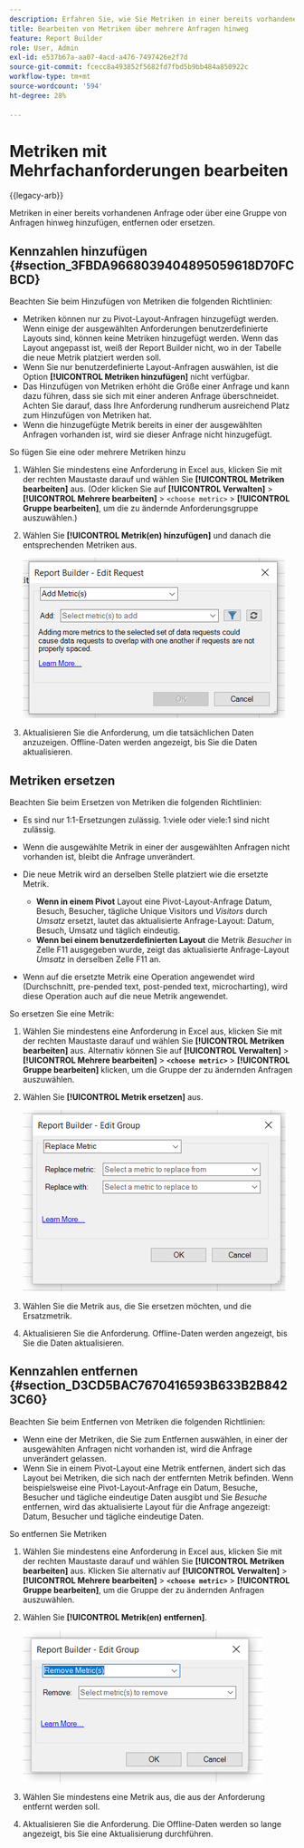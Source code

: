 ```yaml
---
description: Erfahren Sie, wie Sie Metriken in einer bereits vorhandenen Anfrage oder über eine Gruppe von Anfragen hinweg hinzufügen, entfernen oder ersetzen.
title: Bearbeiten von Metriken über mehrere Anfragen hinweg
feature: Report Builder
role: User, Admin
exl-id: e537b67a-aa07-4acd-a476-7497426e2f7d
source-git-commit: fcecc8a493852f5682fd7fbd5b9bb484a850922c
workflow-type: tm+mt
source-wordcount: '594'
ht-degree: 28%

---
```


# Metriken mit Mehrfachanforderungen bearbeiten

{{legacy-arb}}

Metriken in einer bereits vorhandenen Anfrage oder über eine Gruppe von Anfragen hinweg hinzufügen, entfernen oder ersetzen.

## Kennzahlen hinzufügen {#section_3FBDA9668039404895059618D70FCBCD}

Beachten Sie beim Hinzufügen von Metriken die folgenden Richtlinien:

* Metriken können nur zu Pivot-Layout-Anfragen hinzugefügt werden.
Wenn einige der ausgewählten Anforderungen benutzerdefinierte Layouts sind, können keine Metriken hinzugefügt werden. Wenn das Layout angepasst ist, weiß der Report Builder nicht, wo in der Tabelle die neue Metrik platziert werden soll.
* Wenn Sie nur benutzerdefinierte Layout-Anfragen auswählen, ist die Option **[!UICONTROL Metriken hinzufügen]** nicht verfügbar.
* Das Hinzufügen von Metriken erhöht die Größe einer Anfrage und kann dazu führen, dass sie sich mit einer anderen Anfrage überschneidet. Achten Sie darauf, dass Ihre Anforderung rundherum ausreichend Platz zum Hinzufügen von Metriken hat.
* Wenn die hinzugefügte Metrik bereits in einer der ausgewählten Anfragen vorhanden ist, wird sie dieser Anfrage nicht hinzugefügt.

So fügen Sie eine oder mehrere Metriken hinzu

1. Wählen Sie mindestens eine Anforderung in Excel aus, klicken Sie mit der rechten Maustaste darauf und wählen Sie **[!UICONTROL Metriken bearbeiten]** aus. (Oder klicken Sie auf **[!UICONTROL Verwalten]** > **[!UICONTROL Mehrere bearbeiten]** > `<choose metric>` > **[!UICONTROL Gruppe bearbeiten]**, um die zu ändernde Anforderungsgruppe auszuwählen.)
1. Wählen Sie **[!UICONTROL Metrik(en) hinzufügen]** und danach die entsprechenden Metriken aus.

   ![Screenshot, der die ausgewählte Option „Anfrage bearbeiten“, „Metriken hinzufügen“ zeigt.](assets/add_metric.png)

1. Aktualisieren Sie die Anforderung, um die tatsächlichen Daten anzuzeigen. Offline-Daten werden angezeigt, bis Sie die Daten aktualisieren.

## Metriken ersetzen

Beachten Sie beim Ersetzen von Metriken die folgenden Richtlinien:

* Es sind nur 1:1-Ersetzungen zulässig. 1:viele oder viele:1 sind nicht zulässig.
* Wenn die ausgewählte Metrik in einer der ausgewählten Anfragen nicht vorhanden ist, bleibt die Anfrage unverändert.
* Die neue Metrik wird an derselben Stelle platziert wie die ersetzte Metrik.

   * **Wenn in einem Pivot** Layout eine Pivot-Layout-Anfrage Datum, Besuch, Besucher, tägliche Unique Visitors und *Visitors* durch *Umsatz* ersetzt, lautet das aktualisierte Anfrage-Layout: Datum, Besuch, Umsatz und täglich eindeutig.
   * **Wenn bei einem benutzerdefinierten Layout** die Metrik *Besucher* in Zelle F11 ausgegeben wurde, zeigt das aktualisierte Anfrage-Layout *Umsatz* in derselben Zelle F11 an.

* Wenn auf die ersetzte Metrik eine Operation angewendet wird (Durchschnitt, pre-pended text, post-pended text, microcharting), wird diese Operation auch auf die neue Metrik angewendet.

So ersetzen Sie eine Metrik:

1. Wählen Sie mindestens eine Anforderung in Excel aus, klicken Sie mit der rechten Maustaste darauf und wählen Sie **[!UICONTROL Metriken bearbeiten]** aus. Alternativ können Sie auf **[!UICONTROL Verwalten]** > **[!UICONTROL Mehrere bearbeiten]** > **`<choose metric>`** > **[!UICONTROL Gruppe bearbeiten]** klicken, um die Gruppe der zu ändernden Anfragen auszuwählen.

1. Wählen Sie **[!UICONTROL Metrik ersetzen]** aus.

   ![Screenshot des Bildschirms „Gruppe bearbeiten“ mit ausgewählter Option „Metrik ersetzen“](assets/replace_metric.png)

1. Wählen Sie die Metrik aus, die Sie ersetzen möchten, und die Ersatzmetrik.
1. Aktualisieren Sie die Anforderung. Offline-Daten werden angezeigt, bis Sie die Daten aktualisieren.

## Kennzahlen entfernen {#section_D3CD5BAC7670416593B633B2B8423C60}

Beachten Sie beim Entfernen von Metriken die folgenden Richtlinien:

* Wenn eine der Metriken, die Sie zum Entfernen auswählen, in einer der ausgewählten Anfragen nicht vorhanden ist, wird die Anfrage unverändert gelassen.
* Wenn Sie in einem Pivot-Layout eine Metrik entfernen, ändert sich das Layout bei Metriken, die sich nach der entfernten Metrik befinden. Wenn beispielsweise eine Pivot-Layout-Anfrage ein Datum, Besuche, Besucher und tägliche eindeutige Daten ausgibt und Sie *Besuche* entfernen, wird das aktualisierte Layout für die Anfrage angezeigt: Datum, Besucher und tägliche eindeutige Daten.

So entfernen Sie Metriken

1. Wählen Sie mindestens eine Anforderung in Excel aus, klicken Sie mit der rechten Maustaste darauf und wählen Sie **[!UICONTROL Metriken bearbeiten]** aus. Klicken Sie alternativ auf **[!UICONTROL Verwalten]** > **[!UICONTROL Mehrere bearbeiten]** > **`<choose metric>`** > **[!UICONTROL Gruppe bearbeiten]**, um die Gruppe der zu ändernden Anfragen auszuwählen.

1. Wählen Sie **[!UICONTROL Metrik(en) entfernen]**.

   ![Screenshot, der die ausgewählte Option „Gruppe bearbeiten“ und „Metrik(en) entfernen“ zeigt.](assets/remove_metric.png)

1. Wählen Sie mindestens eine Metrik aus, die aus der Anforderung entfernt werden soll.
1. Aktualisieren Sie die Anforderung. Die Offline-Daten werden so lange angezeigt, bis Sie eine Aktualisierung durchführen.

